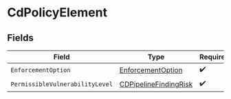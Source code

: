 # CdPolicyElement


## Fields

| Field                                                                 | Type                                                                  | Required                                                              | Description                                                           |
| --------------------------------------------------------------------- | --------------------------------------------------------------------- | --------------------------------------------------------------------- | --------------------------------------------------------------------- |
| `EnforcementOption`                                                   | [EnforcementOption](../../models/shared/enforcementoption.md)         | :heavy_check_mark:                                                    | N/A                                                                   |
| `PermissibleVulnerabilityLevel`                                       | [CDPipelineFindingRisk](../../models/shared/cdpipelinefindingrisk.md) | :heavy_check_mark:                                                    | N/A                                                                   |